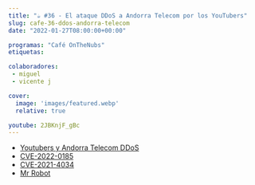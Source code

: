 ```yaml
---
title: "☕️ #36 - El ataque DDoS a Andorra Telecom por los YouTubers"
slug: cafe-36-ddos-andorra-telecom
date: "2022-01-27T08:00:00+00:00"

programas: "Café OnTheNubs"
etiquetas:

colaboradores:
 - miguel
 - vicente j

cover:
  image: 'images/featured.webp'
  relative: true

youtube: 2JBKnjF_gBc
---
```


- [Youtubers y Andorra Telecom DDoS](https://www.heraldo.es/noticias/ocio-y-cultura/2022/01/26/ataque-ddos-como-dejar-sin-internet-streamers-andorra-1548513.html)
- [CVE-2022-0185](https://sysdig.com/blog/cve-2022-0185-container-escape/)
- [CVE-2021-4034](https://blog.qualys.com/vulnerabilities-threat-research/2022/01/25/pwnkit-local-privilege-escalation-vulnerability-discovered-in-polkits-pkexec-cve-2021-4034)
- [Mr Robot](https://blog.haschek.at/2019/the-curious-case-of-the-RasPi-in-our-network.html)

